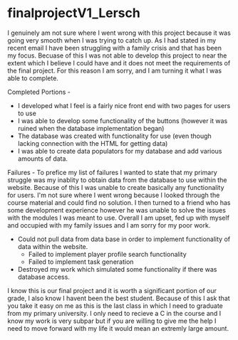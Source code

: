 # finalprojectV1_Lersch

I genuinely am not sure where I went wrong with this project because it was going very smooth when I was trying to catch up.  As I had stated in my recent email I have been struggling with a family crisis and that has been my focus.  Becuase of this I was not able to develop this project to near the extent which I believe I could have and it does not meet the requirements of the final project.  For this reason I am sorry, and I am turning it what I was able to complete.

Completed Portions -
* I developed what I feel is a fairly nice front end with two pages for users to use
* I was able to develop some functionality of the buttons (however it was ruined when the database implementation began)
* The database was created with functionality for use (even though lacking connection with the HTML for getting data)
* I was able to create data populators for my database and add various amounts of data.

Failures -
To prefice my list of failures I wanted to state that my primary struggle was my inablity to obtain data from the database to use within the website.  Because of this I was unable to create basically any functionality for users.  I'm not sure where I went wrong because I looked through the course material and could find no solution.  I then turned to a friend who has some development experience however he was unable to solve the issues with the modules I was meant to use.  Overall I am upset, fed up with myself and occupied with my family issues and I am sorry for my poor work.

* Could not pull data from data base in order to implement functionality of data within the website.
  - Failed to implement player profile search functionality
  - Failed to implement task generation
* Destroyed my work which simulated some functionality if there was database access.

I know this is our final project and it is worth a significant portion of our grade, I also know I havent been the best student.  Because of this I ask that you take it easy on me as this is the last class in which I need to graduate from my primary university.  I only need to recieve a C in the course and I know my work is very subpar but if you are willing to give me the help I need to move forward with my life it would mean an extremly large amount.
    
  
